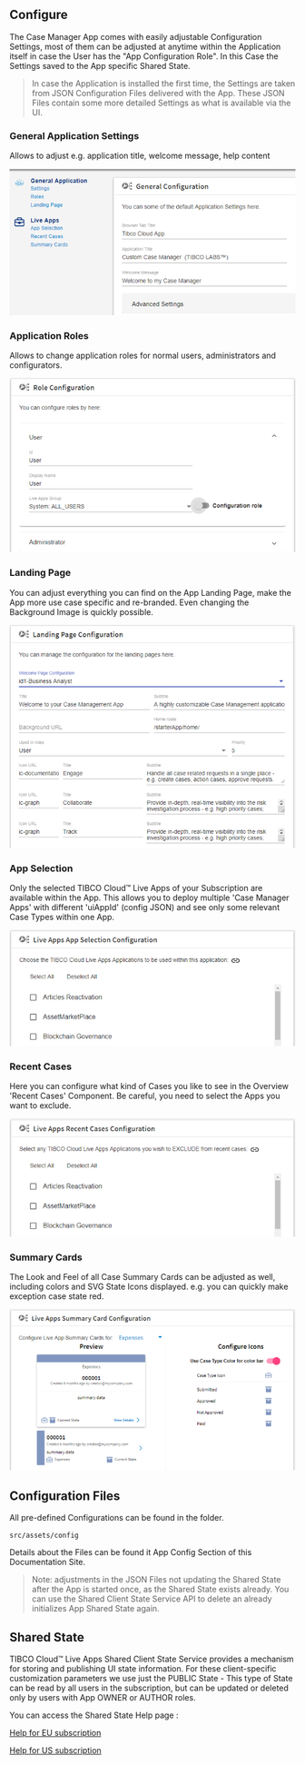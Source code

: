 ## Configure

The Case Manager App comes with easily adjustable Configuration Settings, most of them can be adjusted at anytime within the Application itself in case the User has the "App Configuration Role". In this Case the Settings saved to the App specific Shared State.

> In case the Application is installed the first time, the Settings are taken from JSON Configuration Files delivered with the App. These JSON Files contain some more detailed Settings as what is available via the UI.

### General Application Settings

Allows to adjust e.g. application title, welcome message, help content

![](002-app-settings-overview.png)

### Application Roles

Allows to change application roles for normal users, administrators and configurators.

![](002-app-settings-roles.png)

### Landing Page

You can adjust everything you can find on the App Landing Page, make the App more use case specific and re-branded. Even changing the Background Image is quickly possible.

![](002-app-settings-landing.png)

### App Selection

Only the selected TIBCO Cloud™ Live Apps of your Subscription are available within the App. This allows you to deploy multiple 'Case Manager Apps' with different 'uiAppId' (config JSON) and see only some relevant Case Types within one App.

![](002-app-settings-apps.png)

### Recent Cases

Here you can configure what kind of Cases you like to see in the Overview 'Recent Cases' Component.
Be careful, you need to select the Apps you want to exclude.

![](002-app-settings-recent.png)

### Summary Cards

The Look and Feel of all Case Summary Cards can be adjusted as well, including colors and SVG State Icons displayed. e.g. you can quickly make exception case state red.

![](002-app-settings-casecards.png)

## Configuration Files

All pre-defined Configurations can be found in the folder.

```
src/assets/config
```

Details about the Files can be found it App Config Section of this Documentation Site.

> Note: adjustments in the JSON Files not updating the Shared State after the App is started once, as the Shared State exists already. You can use the Shared Client State Service API to delete an already initializes App Shared State again.

## Shared State

TIBCO Cloud™ Live Apps Shared Client State Service provides a mechanism for storing and publishing UI state information. For these client-specific customization parameters we use just the PUBLIC State - This type of State can be read by all users in the subscription, but can be updated or deleted only by users with App OWNER or AUTHOR roles.

You can access the Shared State Help page :

[Help for EU subscription](https://eu.liveapps.cloud.tibco.com/apps/api-explorer/index.html#/swaggerUi?feature=..~2Fyaml~2Fss-service.v1.yaml)

[Help for US subscription](https://liveapps.cloud.tibco.com/apps/api-explorer/index.html#/swaggerUi?feature=..~2Fyaml~2Fss-service.v1.yaml)
